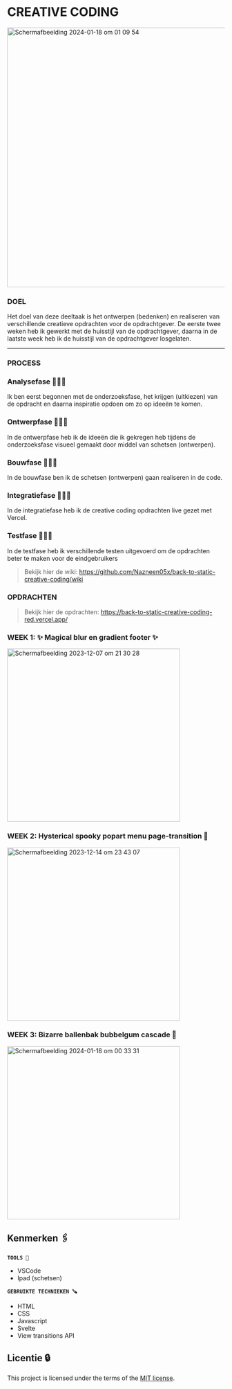 # CREATIVE CODING

<img width="600" alt="Scherm­afbeelding 2024-01-18 om 01 09 54" src="https://github.com/Nazneen05x/back-to-static-creative-coding/assets/112861261/4ca8d2ae-68a2-4cc9-ae6d-8bca0ce9cc3b">


### DOEL
 
Het doel van deze deeltaak is het ontwerpen (bedenken) en realiseren van verschillende creatieve opdrachten voor de opdrachtgever. De eerste twee weken heb ik gewerkt met de huisstijl van de opdrachtgever, daarna in de laatste week heb ik de huisstijl van de opdrachtgever losgelaten. 

-----

### PROCESS

### Analysefase 🕵🏾‍♀️

Ik ben eerst begonnen met de onderzoeksfase, het krijgen (uitkiezen) van de opdracht en daarna inspiratie opdoen om zo op ideeën te komen. 

### Ontwerpfase 👩🏾‍🎨

In de ontwerpfase heb ik de ideeën die ik gekregen heb tijdens de onderzoeksfase visueel gemaakt door middel van schetsen (ontwerpen). 

### Bouwfase 👩🏾‍💻
In de bouwfase ben ik de schetsen (ontwerpen) gaan realiseren in de code. 
### Integratiefase 👩🏾‍🏭

In de integratiefase heb ik 
de creative coding opdrachten live gezet met Vercel. 

### Testfase 👩🏾‍🔬

In de testfase heb ik verschillende testen uitgevoerd om de opdrachten beter te maken voor de eindgebruikers

> Bekijk hier de wiki: https://github.com/Nazneen05x/back-to-static-creative-coding/wiki


### OPDRACHTEN 


> Bekijk hier de opdrachten: https://back-to-static-creative-coding-red.vercel.app/

### WEEK 1: ✨ Magical blur en gradient footer ✨
<img width="400" alt="Scherm­afbeelding 2023-12-07 om 21 30 28" src="https://github.com/Nazneen05x/back-to-static-creative-coding/assets/112861261/914d3463-ed83-4fa7-9e99-ff9a5d4b074a">

### WEEK 2: Hysterical spooky popart menu page-transition 👻
<img width="400" alt="Scherm­afbeelding 2023-12-14 om 23 43 07" src="https://github.com/Nazneen05x/back-to-static-creative-coding/assets/112861261/4b6aec11-7d3b-410a-8803-ec9e758d746e">

### WEEK 3: Bizarre ballenbak bubbelgum cascade  🎈


<img width="400" alt="Scherm­afbeelding 2024-01-18 om 00 33 31" src="https://github.com/Nazneen05x/back-to-static-creative-coding/assets/112861261/a59fe750-902f-40f5-b31a-e6819c800ebe">

## Kenmerken 🖇️
<strong>`TOOLS 🧰`</strong>
<ul>
<li>VSCode</li>
<li>Ipad (schetsen)</li>
</ul>

<strong>`GEBRUIKTE TECHNIEKEN 🪚`</strong>
<ul>
<li>HTML</li>
 <li>CSS</li>
 <li>Javascript</li>
<li>Svelte</li>
 <li>View transitions API</li>
</ul>



## Licentie 🔒

This project is licensed under the terms of the [MIT license](./LICENSE).
